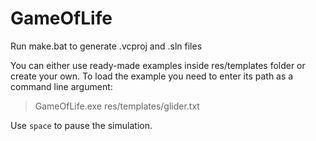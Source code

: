 # GameOfLife

Run make.bat to generate .vcproj and .sln files

You can either use ready-made examples inside res/templates folder or create your own.
To load the example you need to enter its path as a command line argument:

> GameOfLife.exe res/templates/glider.txt

Use `space` to pause the simulation.
